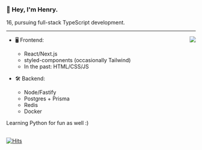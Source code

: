 ### __👋 Hey, I'm Henry.__ 
16, pursuing full-stack TypeScript development.

---

<a href="https://discord.com/users/795844790142107649">
  <img src="https://lanyard-profile-readme.vercel.app/api/795844790142107649?hideTimestamp=true&idleMessage=Just%20chillin'%20at%20the%20moment..." align="right" />
</a>

- 🖥️ Frontend:
  - React/Next.js
  - styled-components (occasionally Tailwind)
  - In the past: HTML/CSS/JS

- 🛠 Backend:
  - Node/Fastify
  - Postgres + Prisma
  - Redis
  - Docker

Learning Python for fun as well :)

\
[![Hits](https://hits.link/hits?url=https://github.com/cnrad&bgLeft=444444&bgRight=575fff&label=visits)](https://hits.link)
